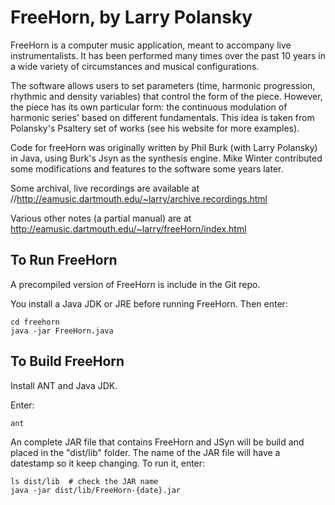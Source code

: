 # FreeHorn, by Larry Polansky

FreeHorn is a computer music application, meant to accompany live instrumentalists. It has been performed many times over the past 10 years in a wide variety of circumstances and musical configurations.

The software allows users to set parameters (time, harmonic progression, rhythmic and density variables) that control the form of the piece. However, the piece has its own particular form: the continuous modulation of harmonic series' based on different fundamentals. This idea is taken from Polansky's Psaltery set of works (see his website for more examples).

Code for freeHorn was originally written by Phil Burk (with Larry Polansky) in Java, using Burk's Jsyn as the synthesis engine. Mike Winter contributed some modifications and features to the software some years later.

Some archival, live recordings are available at //http://eamusic.dartmouth.edu/~larry/archive.recordings.html

Various other notes (a partial manual) are at http://eamusic.dartmouth.edu/~larry/freeHorn/index.html

## To Run FreeHorn

A precompiled version of FreeHorn is include in the Git repo.

You install a Java JDK or JRE before running FreeHorn.
Then enter:

    cd freehorn
    java -jar FreeHorn.java

## To Build FreeHorn

Install ANT and Java JDK.

Enter:

    ant
    
An complete JAR file that contains FreeHorn and JSyn will be build and placed in the "dist/lib" folder.
The name of the JAR file will have a datestamp so it keep changing.
To run it, enter:

    ls dist/lib  # check the JAR name
    java -jar dist/lib/FreeHorn-{date}.jar
